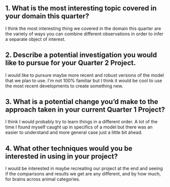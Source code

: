 ## 1. What is the most interesting topic covered in your domain this quarter?

I think the most interesting thing we covered in the domain this quarter are the variety of ways you can combine 
different observations in order to infer a separate object of interest. 

## 2. Describe a potential investigation you would like to pursue for your Quarter 2 Project.

I would like to pursure maybe more recent and robust versions of the model that we plan to use. I'm not 100% familiar
but I think it would be cool to use the most recent developments to create something new. 

## 3. What is a potential change you’d make to the approach taken in your current Quarter 1 Project?

I think I would probably try to learn things in a different order. A lot of the time I found myself caught up in
specifics of a model but there was an easier to understand and more general case just a little bit ahead. 

## 4. What other techniques would you be interested in using in your project?

I would be interested in maybe recreating our project at the end and seeing if the comparisons and results we get are
any different, and by how much, for brains across animal categories. 